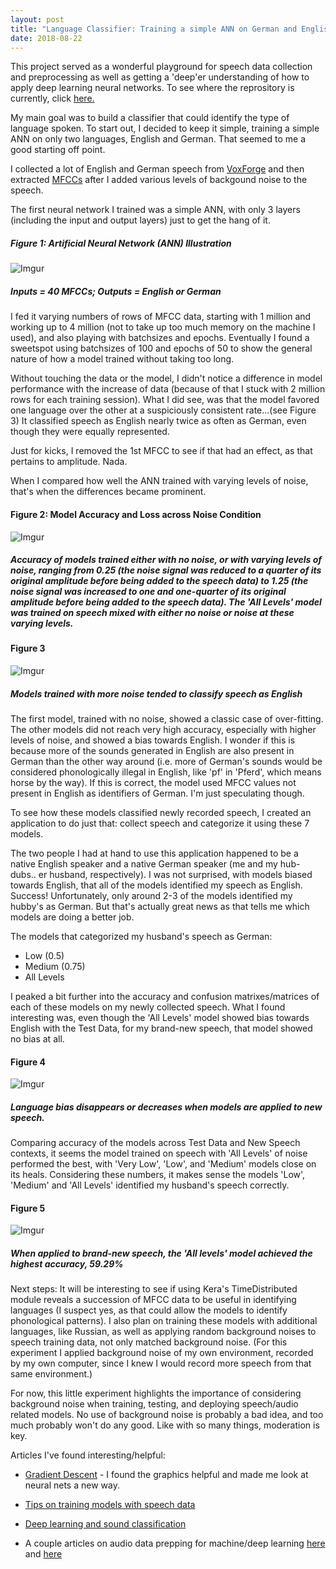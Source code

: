 ```yaml
---
layout: post
title: "Language Classifier: Training a simple ANN on German and English speech"
date: 2018-08-22
--- 
```


This project served as a wonderful playground for speech data collection and preprocessing as well as getting a 'deep'er understanding of how to apply deep learning neural networks. To see where the reprository is currently, click <a href = "https://github.com/a-n-rose/language-classifier">here.</a>

My main goal was to build a classifier that could identify the type of language spoken. To start out, I decided to keep it simple, training a simple ANN on only two languages, English and German. That seemed to me a good starting off point.

I collected a lot of English and German speech from <a href="http://voxforge.org/">VoxForge</a> and then extracted <a href="https://en.wikipedia.org/wiki/Mel-frequency_cepstrum">MFCCs</a> after I added various levels of backgound noise to the speech.

The first neural network I trained was a simple ANN, with only 3 layers (including the input and output layers) just to get the hang of it. 

##### Figure 1: Artificial Neural Network (ANN) Illustration
![Imgur](https://i.imgur.com/pfAsfyO.png)
##### Inputs = 40 MFCCs; Outputs = English or German 

I fed it varying numbers of rows of MFCC data, starting with 1 million and working up to 4 million (not to take up too much memory on the machine I used), and also playing with batchsizes and epochs. Eventually I found a sweetspot using batchsizes of 100 and epochs of 50 to show the general nature of how a model trained without taking too long. 

Without touching the data or the model, I didn't notice a difference in model performance with the increase of data (because of that I stuck with 2 million rows for each training session). What I did see, was that the model favored one language over the other at a suspiciously consistent rate...(see Figure 3) It classified speech as English nearly twice as often as German, even though they were equally represented. 

Just for kicks, I removed the 1st MFCC to see if that had an effect, as that pertains to amplitude. Nada.

When I compared how well the ANN trained with varying levels of noise, that's when the differences became prominent.

#### Figure 2: Model Accuracy and Loss across Noise Condition
![Imgur](https://i.imgur.com/yAA0y1i.png)
##### Accuracy of models trained either with no noise, or with varying levels of noise, ranging from 0.25 (the noise signal was reduced to a quarter of its original amplitude before being added to the speech data) to 1.25 (the noise signal was increased to one and one-quarter of its original amplitude before being added to the speech data). The 'All Levels' model was trained on speech mixed with either no noise or noise at these varying levels.

#### Figure 3
![Imgur](https://i.imgur.com/Qn3FKkh.png)
##### Models trained with more noise tended to classify speech as English

The first model, trained with no noise, showed a classic case of over-fitting. The other models did not reach very high accuracy, especially with higher levels of noise, and showed a bias towards English. I wonder if this is because more of the sounds generated in English are also present in German than the other way around (i.e. more of German's sounds would be considered phonologically illegal in English, like 'pf' in 'Pferd', which means horse by the way). If this is correct, the model used MFCC values not present in English as identifiers of German. I'm just speculating though.

To see how these models classified newly recorded speech, I created an application to do just that: collect speech and categorize it using these 7 models.

The two people I had at hand to use this application happened to be a native English speaker and a native German speaker (me and my hub-dubs.. er husband, respectively). I was not surprised, with models biased towards English, that all of the models identified my speech as English. Success! Unfortunately, only around 2-3 of the models identified my hubby's as German. But that's actually great news as that tells me which models are doing a better job.

The models that categorized my husband's speech as German: 
* Low (0.5)
* Medium (0.75)
* All Levels 

I peaked a bit further into the accuracy and confusion matrixes/matrices of each of these models on my newly collected speech. What I found interesting was, even though the 'All Levels' model showed bias towards English with the Test Data, for my brand-new speech, that model showed no bias at all. 

#### Figure 4
![Imgur](https://i.imgur.com/tsicvE3.png)
##### Language bias disappears or decreases when models are applied to new speech.

Comparing accuracy of the models across Test Data and New Speech contexts, it seems the model trained on speech with 'All Levels' of noise performed the best, with 'Very Low', 'Low', and 'Medium' models close on its heals. Considering these numbers, it makes sense the models 'Low', 'Medium' and 'All Levels' identified my husband's speech correctly.

#### Figure 5
![Imgur](https://i.imgur.com/LfDcs7z.png)
##### When applied to brand-new speech, the 'All levels' model achieved the highest accuracy, 59.29%


Next steps: It will be interesting to see if using Kera's TimeDistributed module reveals a succession of MFCC data to be useful in identifying languages (I suspect yes, as that could allow the models to identify phonological patterns). I also plan on training these models with additional languages, like Russian, as well as applying random background noises to speech training data, not only matched background noise. (For this experiment I applied background noise of my own environment, recorded by my own computer, since I knew I would record more speech from that same environment.)

For now, this little experiment highlights the importance of considering background noise when training, testing, and deploying speech/audio related models. No use of background noise is probably a bad idea, and too much probably won't do any good. Like with so many things, moderation is key.




Articles I've found interesting/helpful:
* <a href = "https://iamtrask.github.io/2015/07/27/python-network-part2/">Gradient Descent</a> - I found the graphics helpful and made me look at neural nets a new way.

* <a href="https://www.kaggle.com/c/tensorflow-speech-recognition-challenge/discussion/46945">Tips on training models with speech data</a>

* <a href="https://www.analyticsindiamag.com/using-deep-learning-for-sound-classification-an-in-depth-analysis/">Deep learning and sound classification</a>

* A couple articles on audio data prepping for machine/deep learning <a href="https://www.kaggle.com/fizzbuzz/beginner-s-guide-to-audio-data">here</a> and <a href="https://www.analyticsvidhya.com/blog/2017/08/audio-voice-processing-deep-learning/">here</a>
